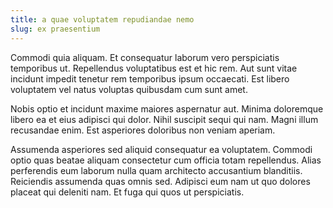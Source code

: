 ```yaml
---
title: a quae voluptatem repudiandae nemo
slug: ex praesentium
---
```


Commodi quia aliquam. Et consequatur laborum vero perspiciatis temporibus ut. Repellendus voluptatibus est et hic rem. Aut sunt vitae incidunt impedit tenetur rem temporibus ipsum occaecati. Est libero voluptatem vel natus voluptas quibusdam cum sunt amet.

Nobis optio et incidunt maxime maiores aspernatur aut. Minima doloremque libero ea et eius adipisci qui dolor. Nihil suscipit sequi qui nam. Magni illum recusandae enim. Est asperiores doloribus non veniam aperiam.

Assumenda asperiores sed aliquid consequatur ea voluptatem. Commodi optio quas beatae aliquam consectetur cum officia totam repellendus. Alias perferendis eum laborum nulla quam architecto accusantium blanditiis. Reiciendis assumenda quas omnis sed. Adipisci eum nam ut quo dolores placeat qui deleniti nam. Et fuga qui quos ut perspiciatis.
